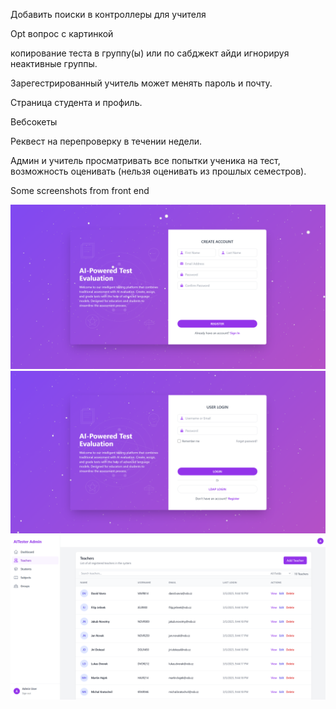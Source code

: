 Добавить поиски в контроллеры для учителя

Opt вопрос с картинкой

копирование теста в группу(ы) или по сабджект айди игнорируя неактивные группы.

Зарегестрированный учитель может менять пароль и почту.

Страница студента и профиль.

Вебсокеты

Реквест на перепроверку в течении недели.

Админ и учитель просматривать все попытки ученика на тест, возможность оценивать (нельзя оценивать из прошлых семестров).

Some screenshots from front end

![fast :) preview](1.png)
![fast :) preview](2.png)
![fast :) preview](3.png)
